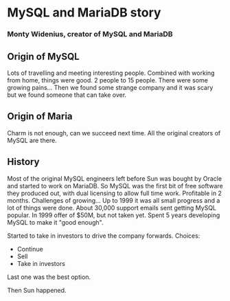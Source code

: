 # MySQL and MariaDB story

### Monty Widenius, creator of MySQL and MariaDB

## Origin of MySQL

Lots of travelling and meeting interesting people. Combined with working from home, things were good. 2 people to 15 people. There were some growing pains... Then we found some strange company and it was scary but we found someone that can take over.

## Origin of Maria

Charm is not enough, can we succeed next time. All the original creators of MySQL are there.

## History

Most of the original MySQL engineers left before Sun was bought by Oracle and started to work on MariaDB. So MySQL was the first bit of free software they produced out, with dual licensing to allow full time work. Profitable in 2 months. Challenges of growing... Up to 1999 it was all small progress and a lot of things were done. About 30,000 support emails sent getting MySQL popular. In 1999 offer of $50M, but not taken yet. Spent 5 years developing MySQL to make it "good enough".

Started to take in investors to drive the company forwards. Choices:

- Continue
- Sell
- Take in investors

Last one was the best option.

Then Sun happened.

